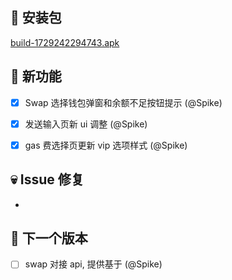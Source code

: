 ## 🚀 安装包

[build-1729242294743.apk](https://dalveywallet.s3.ap-northeast-1.amazonaws.com/release/apks/build-1729242294743.apk)

## 🎉 新功能

- [x] Swap 选择钱包弹窗和余额不足按钮提示 (@Spike)
- [x] 发送输入页新 ui 调整 (@Spike)
- [x] gas 费选择页更新 vip 选项样式 (@Spike)


## 💀 Issue 修复

-

## 📅 下一个版本

- [ ] swap 对接 api, 提供基于 (@Spike)
